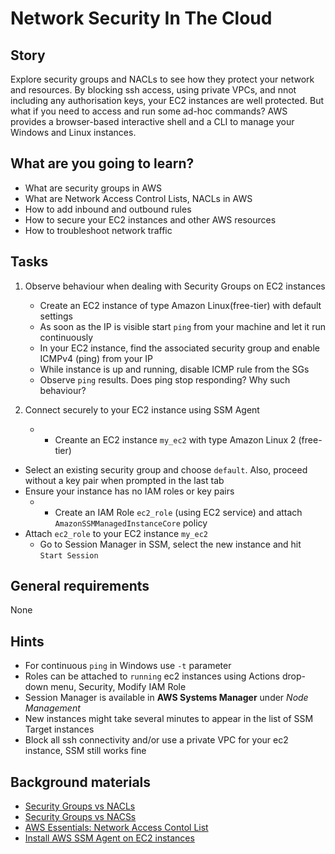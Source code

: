 # Network Security In The Cloud

## Story

Explore security groups and NACLs to see how they protect your network and resources. By blocking ssh access, using private VPCs, and nnot including any authorisation keys, your EC2 instances are well protected. But what if you need to access and run some ad-hoc commands? AWS provides a browser-based interactive shell and a CLI to manage your Windows and Linux instances.

## What are you going to learn?

- What are security groups in AWS
- What are Network Access Control Lists, NACLs in AWS
- How to add inbound and outbound rules
- How to secure your EC2 instances and other AWS resources
- How to troubleshoot network traffic

## Tasks

1. Observe behaviour when dealing with Security Groups on EC2 instances
    - Create an EC2 instance of type Amazon Linux(free-tier) with default settings
    - As soon as the IP is visible start `ping` from your machine and let it run continuously
    - In your EC2 instance, find the associated security group and enable ICMPv4 (ping) from your IP
    - While instance is up and running, disable ICMP rule from the SGs
    - Observe `ping` results. Does ping stop responding? Why such behaviour?

2. Connect securely to your EC2 instance using SSM Agent
    - - Creante an EC2 instance `my_ec2` with type Amazon Linux 2 (free-tier)
- Select an existing security group and choose `default`. Also, proceed without a key pair when prompted in the last tab
- Ensure your instance has no IAM roles or key pairs
    - - Create an IAM Role `ec2_role` (using EC2 service) and attach `AmazonSSMManagedInstanceCore` policy
- Attach `ec2_role` to your EC2 instance `my_ec2`
    - Go to Session Manager in SSM, select the new instance and hit `Start Session`

## General requirements

None

## Hints

- For continuous `ping` in Windows use `-t` parameter
- Roles can be attached to `running` ec2 instances using Actions drop-down menu, Security, Modify IAM Role
- Session Manager is available in __AWS Systems Manager__ under _Node Management_
- New instances might take several minutes to appear in the list of SSM Target instances
- Block all ssh connectivity and/or use a private VPC for your ec2 instance, SSM still works fine

## Background materials

- <i class="far fa-exclamation"></i> [Security Groups vs NACLs](https://www.fugue.co/blog/cloud-network-security-101-aws-security-groups-vs-nacls)
- <i class="far fa-video"></i> [Security Groups vs NACSs](https://www.youtube.com/watch?v=ttc0b2NZTV0)
- <i class="far fa-video"></i> [AWS Essentials: Network Access Contol List](https://www.youtube.com/watch?v=vJzHn24TNQE)
- <i class="far fa-exclamation"></i> [Install AWS SSM Agent on EC2 instances](https://aws.amazon.com/premiumsupport/knowledge-center/install-ssm-agent-ec2-linux/)

